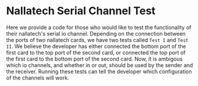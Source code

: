 # Nallatech Serial Channel Test

Here we provide a code for those who would like to test the functionality of their nallatech's serial io channel. Depending on the connection between the ports of two nallatech cards, we have two tests called `Test I` and `Test II`. We believe the developer has either connected the bottom port of the first card to the top port of the second card, or connected the top port of the first card to the bottom port of the second card. Now, it is ambigous which io channels, and whether in or out, should be used by the sender and the receiver. Running these tests can tell the developer which configuration of the channels will work.
